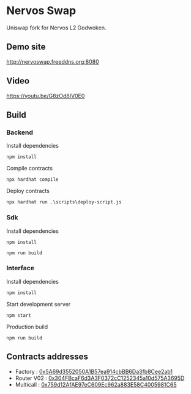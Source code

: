 # Nervos Swap
Uniswap fork for Nervos L2 Godwoken.

## Demo site

http://nervoswap.freeddns.org:8080

## Video 

https://youtu.be/G8zOd8IV0E0

## Build

### Backend

Install dependencies
```
npm install
```
Compile contracts
```
npx hardhat compile
```

Deploy contracts
```
npx hardhat run .\scripts\deploy-script.js
```

### Sdk

Install dependencies
```
npm install
```
```
npm run build
```

### Interface

Install dependencies
```
npm install
```

Start development server
```
npm start
```

Production build
```
npm run build
```

## Contracts addresses

* Factory : [0x5A69d3552050A1B57ea914cbBB6Da3fb8Cee2ab1](https://v1.aggron.gwscan.com/account/0x5a69d3552050a1b57ea914cbbb6da3fb8cee2ab1)
* Router V02 : [0x304FBcaF6d3A3F0372cC1252345a10d575A3695D](https://v1.aggron.gwscan.com/account/0x304FBcaF6d3A3F0372cC1252345a10d575A3695D)
* Multicall : [0x759d12AfAE97eC609Ec962a883E58C4005981C65](https://v1.aggron.gwscan.com/account/0x759d12AfAE97eC609Ec962a883E58C4005981C65)
